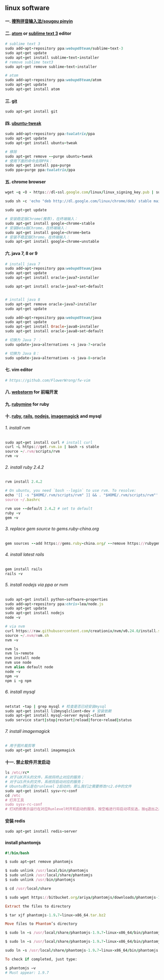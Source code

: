 ## linux software

#### 一. [搜狗拼音输入法/sougou pinyin](http://pinyin.sogou.com/linux/?r=pinyin)

#### 二. [atom](https://atom.io/) or [sublime text 3](http://www.sublimetext.com/3) editor

```ruby
# sublime text 3
sudo add-apt-repository ppa:webupd8team/sublime-text-3
sudo apt-get update
sudo apt-get install sublime-text-installer
# remove sublime text3
sudo apt-get remove sublime-text-installer

# atom
sudo add-apt-repository ppa:webupd8team/atom
sudo apt-get update
sudo apt-get install atom
```

#### 三. [git](http://git-scm.com/)

```ruby
sudo apt-get install git
```

#### 四. [ubuntu-tweak](http://ubuntu-tweak.com/)

```ruby
sudo add-apt-repository ppa:tualatrix/ppa
sudo apt-get update
sudo apt-get install ubuntu-tweak

# 移除
sudo apt-get remove --purge ubuntu-tweak
# 使用下面的命令去除PPA：
sudo apt-get install ppa-purge
sudo ppa-purge ppa:tualatrix/ppa
```

#### 五. chrome browser

```ruby
wget -q -O - https://dl-ssl.google.com/linux/linux_signing_key.pub | sudo apt-key add -

sudo sh -c 'echo "deb http://dl.google.com/linux/chrome/deb/ stable main" >> /etc/apt/sources.list.d/google-chrome.list'

sudo apt-get update

# 安装稳定版Chrome(推荐)，在终端输入：
sudo apt-get install google-chrome-stable
# 安装Beta版Chrome，在终端输入：
sudo apt-get install google-chrome-beta
# 安装不稳定版Chrome，在终端输入：
sudo apt-get install google-chrome-unstable
```

#### 六. java 7, 8 or 9
```ruby
# install java 7
sudo add-apt-repository ppa:webupd8team/java
sudo apt-get update
sudo apt-get install oracle-java7-installer

sudo apt-get install oracle-java7-set-default


# install java 8
sudo apt-get remove oracle-java7-installer
sudo apt-get update

sudo add-apt-repository ppa:webupd8team/java
sudo apt-get update
sudo apt-get install Oracle-java8-installer
sudo apt-get install oracle-java8-set-default

# 切换为 Java 7 ：
sudo update-java-alternatives -s java-7-oracle

# 切换为 Java 8：
sudo update-java-alternatives -s java-8-oracle
```

#### 七. vim editor

```ruby
# https://github.com/FlowerWrong/fw-vim
```

#### 八. [webstorm](http://www.jetbrains.com/webstorm/) for 前端开发

#### 九. [rubymine](http://www.jetbrains.com/ruby/) for ruby

#### 十. [ruby](https://www.ruby-lang.org/en/), [rails](http://rubyonrails.org/), [nodejs](http://www.nodejs.org/), [imagemagick](http://www.imagemagick.org/) and mysql

###### 1. install rvm

```ruby
sudo apt-get install curl # install curl
curl -L https://get.rvm.io | bash -s stable
source ~/.rvm/scripts/rvm
rvm -v
```

###### 2. install ruby 2.4.2

```ruby
rvm install 2.4.2

# On ubuntu, you need `bash --login` to use rvm. To resolve:
echo '[[ -s "$HOME/.rvm/scripts/rvm" ]] && . "$HOME/.rvm/scripts/rvm"' >> ~/.bashrc
source ~/.bashrc

rvm use --default 2.4.2 # set to default
ruby -v
gem -v
```

###### 3. replace gem source to gems.ruby-china.org

```ruby
gem sources --add https://gems.ruby-china.org/ --remove https://rubygems.org/
```

###### 4. install latest rails

```ruby
gem install rails
rails -v
```

###### 5. install nodejs via ppa or nvm

```ruby
sudo apt-get install python-software-properties
sudo add-apt-repository ppa:chris-lea/node.js
sudo apt-get update
sudo apt-get install nodejs
node -v

# via nvm
curl https://raw.githubusercontent.com/creationix/nvm/v0.24.0/install.sh | bash
source ~/.nvm/nvm.sh
nvm -v

nvm ls
nvm ls-remote
nvm install node
nvm use node
nvm alias default node
node -v
npm -v
npm i -g npm
```

###### 6. install mysql

```ruby
netstat -tap | grep mysql # 检查是否已经安装mysql
sudo apt-get install libmysqlclient-dev # 安装依赖
sudo apt-get install mysql-server mysql-client
sudo service start|stop|restart|reload|force-reload|status
```

###### 7. install imagemagick
```ruby
# 用于图片裁剪等
sudo apt-get install imagemagick
```

#### 十一. 禁止软件开发启动

```ruby
ls /etc/rc*
# 对于以K开头的文件，系统将终止对应的服务；
# 对于以S开头的文件，系统将启动对应的服务；
# Ubuntu默认是在runlevel 2启动的，那么我们之需要修改rc2.d中的文件
sudo apt-get install sysv-rc-conf
cd /etc
# 打开工具
sudo sysv-rc-conf
# 打X的即表示运行在对应Runlevel时开机启动的服务，按空格进行将启动项反选，按q退出之后配置即完成
```

#### 安装 redis

```ruby
sudo apt-get install redis-server
```

#### install phantomjs

```ruby
#!/bin/bash

$ sudo apt-get remove phantomjs

$ sudo unlink /usr/local/bin/phantomjs
$ sudo unlink /usr/local/share/phantomjs
$ sudo unlink /usr/bin/phantomjs

$ cd /usr/local/share

$ sudo wget https://bitbucket.org/ariya/phantomjs/downloads/phantomjs-1.9.7-linux-x86_64.tar.bz2

Extract the files to directory

$ tar xjf phantomjs-1.9.7-linux-x86_64.tar.bz2

Move files to Phantom’s directory

$ sudo ln -s /usr/local/share/phantomjs-1.9.7-linux-x86_64/bin/phantomjs /usr/local/share/phantomjs

$ sudo ln -s /usr/local/share/phantomjs-1.9.7-linux-x86_64/bin/phantomjs /usr/local/bin/phantomjs

sudo ln -s /usr/local/share/phantomjs-1.9.7-linux-x86_64/bin/phantomjs /usr/bin/phantomjs

To check if completed, just type:

$ phantomjs —v
# Must appear: 1.9.7
```
